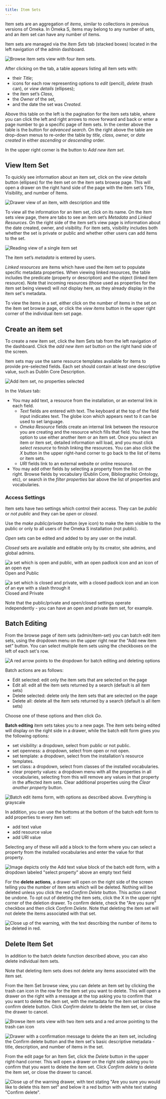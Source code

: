 ```yaml
---
title: Item Sets
---
```


Item sets are an aggregation of *items*, similar to collections in previous versions of Omeka. In Omeka S, items may belong to any number of sets, and an item set can have any number of items.

Item sets are managed via the *Item Sets* tab (stacked boxes) located in the left navigation of the admin dashboard. 

![Browse item sets view with four item sets.](/content/contentfiles/itemsets_browse.png)

After clicking on the tab, a table appears listing all item sets with: 

- their *Title*; 
- icons for each row representing options to *edit* (pencil), *delete* (trash can), or *view details* (ellipses); 
- the item set’s *Class*, 
- the *Owner* of the set, 
- and the date the set was *Created*.

Above this table on the left is the pagination for the item sets table, where you can click the left and right arrows to move forward and back or enter a page number to go a specific page of item sets. In the center above the table is the button for *advanced search*. On the right above the table are drop-down menus to re-order the table by *title, class, owner,* or *date created* in either *ascending* or *descending* order. 

In the upper right corner is the button to *Add new item set*. 


## View Item Set

To quickly see information about an item set, click on the *view details* button (ellipses) for the item set on the item sets browse page. This will open a drawer on the right hand side of the page with the item set’s Title, Visibility, and number of Items.

![Drawer view of an item, with description and title](/content/contentfiles/itemsets_drawer.png)

To view all the information for an item set, click on its name. On the item sets view page, there are tabs to see an item set’s *Metadata* and *Linked Resources*. On the right side of the item set’s view page is information about the date created, owner, and visibility. For item sets, visibility includes both whether the set is private or public and whether other users can add items to the set. 

![Reading view of a single item set](/content/contentfiles/itemsets_view.png)

The item set’s *metadata* is entered by users. 

*Linked resources* are items which have used the item set to populate specific metadata properties. When viewing linked resources, the table includes the predicate (property or description) and the object (linked item resource). Note that incoming resources (those used as properties for the item set being viewed) will *not* display here, as they already display in the item set's metadata.

To view the items in a set, either click on the number of items in the set on the item set browse page, or click the *view items* button in the upper right corner of the individual item set page.


## Create an item set

To create a new item set, click the Item Sets tab from the left navigation of the dashboard. Click the *add new item set* button on the right hand side of the screen.

Item sets may use the same resource templates available for items to provide pre-selected fields. Each set should contain at least one descriptive value, such as Dublin Core Description. 

![Add item set, no properties selected](/content/contentfiles/itemsets_add.png)

In the *Values* tab:

- You may add text, a resource from the installation, or an external link in each field.  
    * *Text* fields are entered with text. The keyboard at the top of the field input indicates text. The globe icon which appears next to it can be used to set language. 
    * *Omeka Resource* fields create an internal link between the resource you are creating and the resource which fills that field. You have the option to use either another item or an item set. Once you select an item or item set, detailed information will load, and you must click *select resource* to finish linking the resources. You can also click the *X* button in the upper right-hand corner to go back to the list of items or item sets.
    * *URI* fields link to an external website or online resource.
- You may add other fields by selecting a property from the list on the right. Browse fields by vocabulary (Dublin Core, Bibliographic Ontology, etc), or search in the *filter properties* bar above the list of properties and vocabularies.


### Access Settings
Item sets have two settings which control their access. They can be *public* or *not public* and they can be *open* or *closed*.

Use the *make public/private* button (eye icon) to make the item visible to the public or only to all users of the Omeka S installation (not public). 

*Open* sets can be edited and added to by any user on the install.

*Closed* sets are available and editable only by its creator, site admins, and global admins.

![a set which is open and public, with an open padlock icon and an icon of an open eye](/content/contentfiles/setOpenPublic.png) Open and Public 

![a set which is closed and private, with a closed padlock icon and  an icon of an eye with a slash through it](/content/contentfiles/setClosedPrivate.png)  Closed and Private

Note that the public/private and open/closed settings operate independently - you can have an open and private item set, for example.

## Batch Editing

From the browse page of item sets (admin/item-set) you can batch edit item sets, using the dropdown menu on the upper right near the "Add new item set" button. You can select multiple item sets using the checkboxes on the left of each set's row.

![A red arrow points to the dropdown for batch editing and deleting options](/content/contentfiles/itemsets_batch.png)

Batch actions are as follows:  

- Edit selected: edit only the item sets that are selected on the page
- Edit all: edit all the item sets returned by a search (default is all item sets)
- Delete selected: delete only the item sets that are selected on the page
- Delete all: delete all the item sets returned by a search (default is all item sets)

Choose one of these options and then click *Go*.

**Batch editing** item sets takes you to a new page. The item sets being edited will display on the right side in a drawer, while the batch edit form gives you the following options:  

- set visibility: a dropdown, select from public or not public.
- set openness: a dropdown, select from open or not open.
- set template: a dropdown, select from the installation's resource templates.
- set class: a dropdown, select from classes of the installed vocabularies.
- clear property values: a dropdown menu with all the properties in all vocabularies, selecting from this will remove any values in that property in the affected item sets. Clear additional properties using the *Clear another property* button.

![Batch edit items form, with options as described above. Everything is grayscale](/content/contentfiles/itemsets_batchedit.png)

In addition,  you can use the bottoms at the bottom of the batch edit form to add properties to every item set:

- add text value
- add resource value
- add URI value  

Selecting any of these will add a block to the form where you can select a property from the installed vocabularies and enter the value for that property.

![Image depicts only the Add text value block of the batch edit form, with a dropdown labeled "select property" above an empty text field](/content/contentfiles/itemsets_property.png)

For the **delete actions**, a drawer will open on the right side of the screen telling you the number of item sets which will be deleted. Nothing will be deleted unless you click the red *Confirm Delete* button. This action cannot be undone. To opt out of deleting the item sets, click the X in the upper right corner of the deletion drawer. To confirm delete, check the "Are you sure" checkbox and then click *Confirm Delete*. Note that deleting the item set will not delete the items associated with that set.

![Close up of the warning, with the text describing the number of items to be deleted in red.](/content/contentfiles/itemsets_bulkdelete.png)

## Delete Item Set
In addition to the batch delete function described above, you can also delete individual item sets. 

Note that deleting item sets does not delete any items associated with the item set. 

From the Item Set browse view, you can delete an item set by clicking the trash can icon in the row for the item set you want to delete. This will open a drawer on the right with a message at the top asking you to confirm that you want to delete the item set, with the metadata for the item set below the confirm delete button. Click *Confirm delete* to delete the item set, or close the drawer to cancel.

![Browse item sets view with two item sets and a red arrow pointing to the trash can icon](/content/contentfiles/itemsets_browseDel.png)

![Drawer with a confirmation message to delete the an item set, including the Confirm delete button and the item set's basic descriptive metadata - title, description, and number of items in the set. ](/content/contentfiles/itemsets_browseDel.png)


From the edit page for an Item Set, click the *Delete* button in the upper right-hand corner. This will open a drawer on the right side asking you to confirm that you want to delete the item set. Click *Confirm delete* to delete the item set, or close the drawer to cancel.

![Close up of the warning drawer, with text stating "Are you sure you would like to delete this item set" and below it a red button with white text stating "Confirm delete".](/content/contentfiles/itemset-delete2.png)
